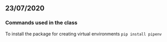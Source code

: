 23/07/2020
----------

### Commands used in the class


To install the package for creating virtual environments
```pip install pipenv```

